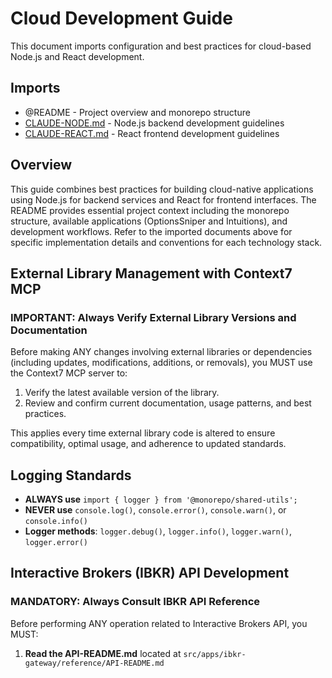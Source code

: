 # Cloud Development Guide

This document imports configuration and best practices for cloud-based Node.js and React development.

## Imports

- @README - Project overview and monorepo structure
- [CLAUDE-NODE.md](./CLAUDE-NODE.md) - Node.js backend development guidelines
- [CLAUDE-REACT.md](./CLAUDE-REACT.md) - React frontend development guidelines

## Overview

This guide combines best practices for building cloud-native applications using Node.js for backend services and React for frontend interfaces. The README provides essential project context including the monorepo structure, available applications (OptionsSniper and Intuitions), and development workflows. Refer to the imported documents above for specific implementation details and conventions for each technology stack.

## External Library Management with Context7 MCP

### IMPORTANT: Always Verify External Library Versions and Documentation

Before making ANY changes involving external libraries or dependencies (including updates, modifications, additions, or removals), you MUST use the Context7 MCP server to:

1. Verify the latest available version of the library.
2. Review and confirm current documentation, usage patterns, and best practices.

This applies every time external library code is altered to ensure compatibility, optimal usage, and adherence to updated standards.

## Logging Standards

- **ALWAYS use** `import { logger } from '@monorepo/shared-utils';`
- **NEVER use** `console.log()`, `console.error()`, `console.warn()`, or `console.info()`
- **Logger methods**: `logger.debug()`, `logger.info()`, `logger.warn()`, `logger.error()`

## Interactive Brokers (IBKR) API Development

### MANDATORY: Always Consult IBKR API Reference

Before performing ANY operation related to Interactive Brokers API, you MUST:

1. **Read the API-README.md** located at `src/apps/ibkr-gateway/reference/API-README.md`